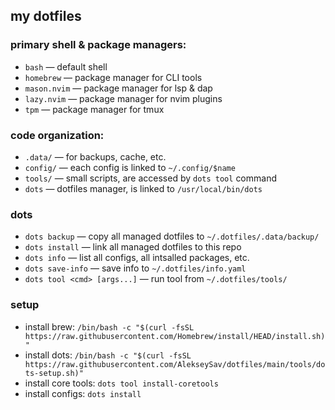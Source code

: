## my dotfiles

### primary shell & package managers:
- `bash` &mdash; default shell
- `homebrew` &mdash; package manager for CLI tools 
- `mason.nvim` &mdash; package manager for lsp & dap
- `lazy.nvim` &mdash; package manager for nvim plugins
- `tpm` &mdash; package manager for tmux

### code organization:
- `.data/` &mdash; for backups, cache, etc.
- `config/` &mdash; each config is linked to `~/.config/$name`
- `tools/` &mdash; small scripts, are accessed by `dots tool` command
- `dots` &mdash; dotfiles manager, is linked to `/usr/local/bin/dots`

### dots
- `dots backup` &mdash; copy all managed dotfiles to `~/.dotfiles/.data/backup/`
- `dots install` &mdash; link all managed dotfiles to this repo
- `dots info` &mdash; list all configs, all intsalled packages, etc.
- `dots save-info` &mdash; save info to `~/.dotfiles/info.yaml`
- `dots tool <cmd> [args...]` &mdash; run tool from `~/.dotfiles/tools/`

### setup
- install brew: `/bin/bash -c "$(curl -fsSL https://raw.githubusercontent.com/Homebrew/install/HEAD/install.sh)"`
- install dots: `/bin/bash -c "$(curl -fsSL https://raw.githubusercontent.com/AlekseySav/dotfiles/main/tools/dots-setup.sh)"`
- install core tools: `dots tool install-coretools`
- install configs: `dots install`
